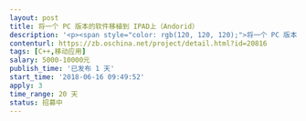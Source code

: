 ```yaml
---                
layout: post       
title: 将一个 PC 版本的软件移植到 IPAD上（Andorid）           
description: '<p><span style="color: rgb(120, 120, 120);">将一个 PC 版本的软件移植到 IPAD上（Andorid）， 有源码。 开发环境：QT + QML +Anoroid NDK</span></p><p><span style="color: rgb(120, 120, 120);">熟悉 QML ， 有在 Android 开发经验，有 IPAD 下开发经验</span></p><p><span style="color: rgb(120, 120, 120);">验收标准：按我们的界面设计（与PC有区别），在 IPAD 上实现 PC 版本的功能</span></p><p><span style="color: rgb(120, 120, 120);">移交内容：源码和程序框图及相应文档</span></p><p><span style="color: rgb(120, 120, 120);">附件：一个是 PC 版本软件的说明书； 另外一个 是 IPAD 上的界面（大体框架，细节待调整）</span></p>'     
contenturl: https://zb.oschina.net/project/detail.html?id=20816      
tags: [C++,移动应用]            
salary: 5000-10000元          
publish_time: '已发布 1 天'         
start_time: '2018-06-16 09:49:52'           
apply: 3                   
time_range: 20 天              
status: 招募中                  
---                 
```

